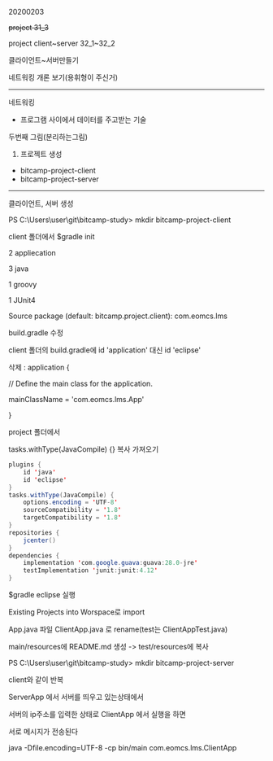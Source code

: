 20200203

~~project 31_3~~

project client~server 32_1~32_2

클라이언트~서버만들기



네트워킹 개론 보기(용휘형이 주신거)

----



네트워킹

- 프로그램 사이에서 데이터를 주고받는 기술



두번째 그림(분리하는그림)

1) 프로젝트 생성

- bitcamp-project-client
- bitcamp-project-server

----

클라이언트, 서버 생성

PS C:\Users\user\git\bitcamp-study> mkdir bitcamp-project-client

client 폴더에서 $gradle init

2 appliecation

3 java

1 groovy

1 JUnit4

Source package (default: bitcamp.project.client): com.eomcs.lms  



build.gradle 수정

client 폴더의 build.gradle에 id 'application' 대신 id 'eclipse'

삭제 : application {

  // Define the main class for the application.

  mainClassName = 'com.eomcs.lms.App'

} 

project 폴더에서 

tasks.withType(JavaCompile) {} 복사 가져오기

```java
plugins {
    id 'java'
    id 'eclipse'
}
tasks.withType(JavaCompile) {
    options.encoding = 'UTF-8'
    sourceCompatibility = '1.8'
    targetCompatibility = '1.8'
}
repositories {
    jcenter()
}
dependencies {
    implementation 'com.google.guava:guava:28.0-jre'
    testImplementation 'junit:junit:4.12'
}
```



$gradle eclipse 실행



Existing Projects into Worspace로 import



App.java 파일 ClientApp.java 로 rename(test는 ClientAppTest.java)

main/resources에 README.md 생성 ->  test/resources에 복사





PS C:\Users\user\git\bitcamp-study> mkdir bitcamp-project-server

client와 같이 반복









ServerApp 에서 서버를 띄우고 있는상태에서

서버의 ip주소를 입력한 상태로 ClientApp 에서 실행을 하면

서로 메시지가 전송된다

java -Dfile.encoding=UTF-8 -cp bin/main com.eomcs.lms.ClientApp
